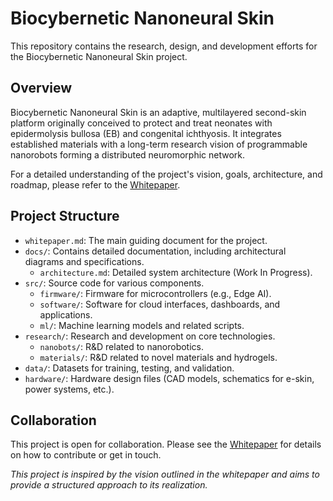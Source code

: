 # Biocybernetic Nanoneural Skin

This repository contains the research, design, and development efforts for the Biocybernetic Nanoneural Skin project.

## Overview

Biocybernetic Nanoneural Skin is an adaptive, multilayered second-skin platform originally conceived to protect and treat neonates with epidermolysis bullosa (EB) and congenital ichthyosis. It integrates established materials with a long-term research vision of programmable nanorobots forming a distributed neuromorphic network.

For a detailed understanding of the project's vision, goals, architecture, and roadmap, please refer to the [Whitepaper](whitepaper.md).

## Project Structure

-   `whitepaper.md`: The main guiding document for the project.
-   `docs/`: Contains detailed documentation, including architectural diagrams and specifications.
    -   `architecture.md`: Detailed system architecture (Work In Progress).
-   `src/`: Source code for various components.
    -   `firmware/`: Firmware for microcontrollers (e.g., Edge AI).
    -   `software/`: Software for cloud interfaces, dashboards, and applications.
    -   `ml/`: Machine learning models and related scripts.
-   `research/`: Research and development on core technologies.
    -   `nanobots/`: R&D related to nanorobotics.
    -   `materials/`: R&D related to novel materials and hydrogels.
-   `data/`: Datasets for training, testing, and validation.
-   `hardware/`: Hardware design files (CAD models, schematics for e-skin, power systems, etc.).

## Collaboration

This project is open for collaboration. Please see the [Whitepaper](whitepaper.md) for details on how to contribute or get in touch.

*This project is inspired by the vision outlined in the whitepaper and aims to provide a structured approach to its realization.* 